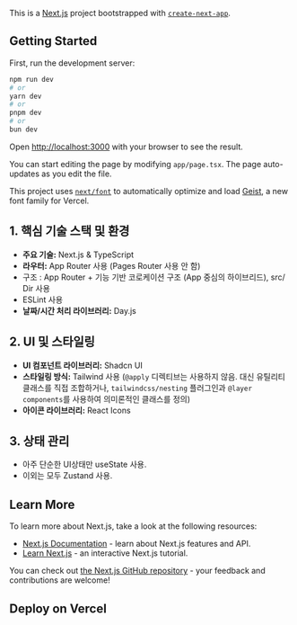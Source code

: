This is a [Next.js](https://nextjs.org) project bootstrapped with [`create-next-app`](https://nextjs.org/docs/app/api-reference/cli/create-next-app).

## Getting Started

First, run the development server:

```bash
npm run dev
# or
yarn dev
# or
pnpm dev
# or
bun dev
```

Open [http://localhost:3000](http://localhost:3000) with your browser to see the result.

You can start editing the page by modifying `app/page.tsx`. The page auto-updates as you edit the file.

This project uses [`next/font`](https://nextjs.org/docs/app/building-your-application/optimizing/fonts) to automatically optimize and load [Geist](https://vercel.com/font), a new font family for Vercel.

## **1. 핵심 기술 스택 및 환경**

- **주요 기술:** Next.js & TypeScript
- **라우터:** App Router 사용 (Pages Router 사용 안 함)
- 구조 : App Router + 기능 기반 코로케이션 구조 (App 중심의 하이브리드), src/ Dir 사용
- ESLint 사용
- **날짜/시간 처리 라이브러리:** Day.js

## **2. UI 및 스타일링**

- **UI 컴포넌트 라이브러리:** Shadcn UI
- **스타일링 방식:** Tailwind 사용 (`@apply` 디렉티브는 사용하지 않음. 대신 유틸리티 클래스를 직접 조합하거나, `tailwindcss/nesting` 플러그인과 `@layer components`를 사용하여 의미론적인 클래스를 정의)
- **아이콘 라이브러리:** React Icons

## **3. 상태 관리**

- 아주 단순한 UI상태만 useState 사용.
- 이외는 모두 Zustand 사용.

## Learn More

To learn more about Next.js, take a look at the following resources:

- [Next.js Documentation](https://nextjs.org/docs) - learn about Next.js features and API.
- [Learn Next.js](https://nextjs.org/learn) - an interactive Next.js tutorial.

You can check out [the Next.js GitHub repository](https://github.com/vercel/next.js) - your feedback and contributions are welcome!

## Deploy on Vercel
